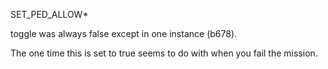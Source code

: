 SET_PED_ALLOW*

toggle was always false except in one instance (b678).

The one time this is set to true seems to do with when you fail the mission.